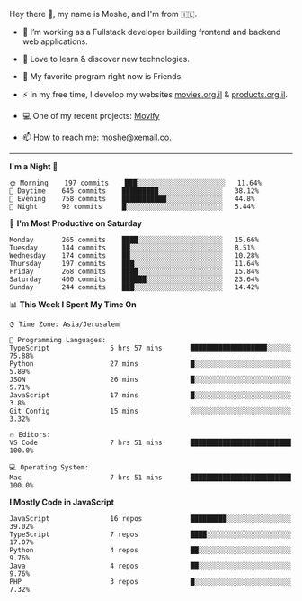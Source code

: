 Hey there 👋, my name is Moshe, and I'm from 🇮🇱.

- :telescope: I’m working as a Fullstack developer building frontend and backend web applications.

- :seedling: Love to learn & discover new technologies.

- 🍿 My favorite program right now is Friends.

- :zap: In my free time, I develop my websites [movies.org.il](https://movies.org.il) & [products.org.il](https://products.org.il).

- 💻 One of my recent projects: [Movify](https://github.com/jewishmoses/movify)

- :mailbox: How to reach me: moshe@xemail.co.

<hr/>

<!--START_SECTION:waka-->
**I'm a Night 🦉** 

```text
🌞 Morning    197 commits    ███░░░░░░░░░░░░░░░░░░░░░░   11.64% 
🌆 Daytime    645 commits    █████████░░░░░░░░░░░░░░░░   38.12% 
🌃 Evening    758 commits    ███████████░░░░░░░░░░░░░░   44.8% 
🌙 Night      92 commits     █░░░░░░░░░░░░░░░░░░░░░░░░   5.44%

```
📅 **I'm Most Productive on Saturday** 

```text
Monday       265 commits    ████░░░░░░░░░░░░░░░░░░░░░   15.66% 
Tuesday      144 commits    ██░░░░░░░░░░░░░░░░░░░░░░░   8.51% 
Wednesday    174 commits    ██░░░░░░░░░░░░░░░░░░░░░░░   10.28% 
Thursday     197 commits    ███░░░░░░░░░░░░░░░░░░░░░░   11.64% 
Friday       268 commits    ████░░░░░░░░░░░░░░░░░░░░░   15.84% 
Saturday     400 commits    ██████░░░░░░░░░░░░░░░░░░░   23.64% 
Sunday       244 commits    ███░░░░░░░░░░░░░░░░░░░░░░   14.42%

```


📊 **This Week I Spent My Time On** 

```text
⌚︎ Time Zone: Asia/Jerusalem

💬 Programming Languages: 
TypeScript               5 hrs 57 mins       ███████████████████░░░░░░   75.88% 
Python                   27 mins             █░░░░░░░░░░░░░░░░░░░░░░░░   5.89% 
JSON                     26 mins             █░░░░░░░░░░░░░░░░░░░░░░░░   5.71% 
JavaScript               17 mins             █░░░░░░░░░░░░░░░░░░░░░░░░   3.8% 
Git Config               15 mins             ░░░░░░░░░░░░░░░░░░░░░░░░░   3.32%

🔥 Editors: 
VS Code                  7 hrs 51 mins       █████████████████████████   100.0%

💻 Operating System: 
Mac                      7 hrs 51 mins       █████████████████████████   100.0%

```

**I Mostly Code in JavaScript** 

```text
JavaScript               16 repos            █████████░░░░░░░░░░░░░░░░   39.02% 
TypeScript               7 repos             ████░░░░░░░░░░░░░░░░░░░░░   17.07% 
Python                   4 repos             ██░░░░░░░░░░░░░░░░░░░░░░░   9.76% 
Java                     4 repos             ██░░░░░░░░░░░░░░░░░░░░░░░   9.76% 
PHP                      3 repos             █░░░░░░░░░░░░░░░░░░░░░░░░   7.32%

```



<!--END_SECTION:waka-->
